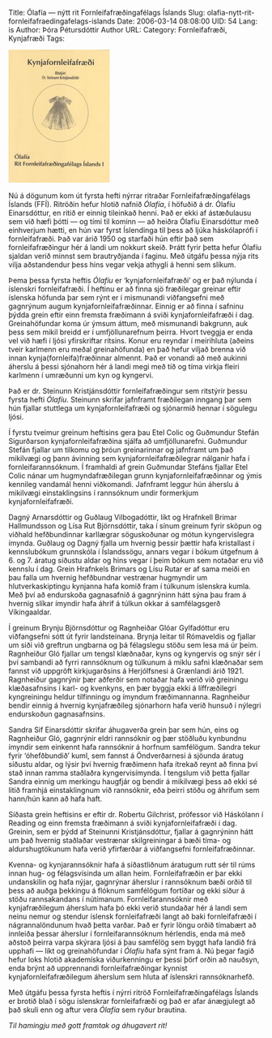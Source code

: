 Title: Ólafía — nýtt rit Fornleifafræðingafélags Íslands
Slug: olafia-nytt-rit-fornleifafraedingafelags-islands
Date: 2006-03-14 08:08:00
UID: 54
Lang: is
Author: Þóra Pétursdóttir
Author URL: 
Category: Fornleifafræði, Kynjafræði
Tags: 

![Fornleifakynjafræði - kápa](102.jpg)

Nú á dögunum kom út fyrsta hefti nýrrar ritraðar Fornleifafræðingafélags Íslands (FFÍ). Ritröðin hefur hlotið nafnið _Ólafía_, í höfuðið á dr. Ólafíu Einarsdóttur, en ritið er einnig tileinkað henni.  Það er ekki af ástæðulausu sem við hæfi þótti — og tími til kominn — að heiðra Ólafíu Einarsdóttur með einhverjum hætti, en hún var fyrst Íslendinga til þess að ljúka háskólaprófi í fornleifafræði.  Það var árið 1950 og starfaði hún eftir það sem fornleifafræðingur hér á landi um nokkurt skeið.  Þrátt fyrir þetta hefur Ólafíu sjaldan verið minnst sem brautryðjanda í faginu.  Með útgáfu þessa nýja rits vilja aðstandendur þess hins vegar vekja athygli á henni sem slíkum.

Þema þessa fyrsta heftis _Ólafíu_ er ‘kynjafornleifafræði’ og er það nýlunda í íslenskri fornleifafræði.  Í heftinu er að finna sjö fræðilegar greinar eftir íslenska höfunda þar sem rýnt er í mismunandi viðfangsefni með gagnrýnum augum kynjafornleifafræðinnar. Einnig er að finna í safninu þýdda grein eftir einn fremsta fræðimann á sviði kynjafornleifafræði í dag.  Greinahöfundar koma úr ýmsum áttum, með mismunandi bakgrunn, auk þess sem mikil breidd er í umfjöllunarefnum þeirra.  Hvort tveggja er enda vel við hæfi í ljósi yfirskriftar ritsins.  Konur eru reyndar í meirihluta (aðeins tveir karlmenn eru meðal greinahöfunda) en það hefur viljað brenna við innan kynja(fornleifa)fræðinnar almennt.  Það er vonandi að með aukinni áherslu á þessi sjónahorn hér á landi megi með tíð og tíma virkja fleiri karlmenn í umræðunni um kyn og kyngervi.

Það er dr. Steinunn Kristjánsdóttir fornleifafræðingur sem ritstýrir þessu fyrsta hefti _Ólafíu_.  Steinunn skrifar jafnframt fræðilegan inngang þar sem hún fjallar stuttlega um kynjafornleifafræði og sjónarmið hennar í sögulegu ljósi.

Í fyrstu tveimur greinum heftisins gera þau Etel Colic og Guðmundur Stefán Sigurðarson kynjafornleifafræðina sjálfa að umfjöllunarefni.  Guðmundur Stefán fjallar um tilkomu og þróun greinarinnar og jafnframt um það mikilvægi og þann ávinning sem kynjafornleifafræðilegrar nálganir hafa í fornleifarannsóknum.  Í framhaldi af grein Guðmundar Stefáns fjallar Etel Colic nánar um hugmyndafræðilegan grunn kynjafornleifafræðinnar og ýmis kennileg vandamál henni viðkomandi.  Jafnframt leggur hún áherslu á mikilvægi einstaklingsins í rannsóknum undir formerkjum kynjafornleifafræði.

Dagný Arnarsdóttir og Guðlaug Vilbogadóttir, líkt og Hrafnkell Brimar Hallmundsson og Lísa Rut Björnsdóttir, taka í sínum greinum fyrir sköpun og viðhald hefðbundinnar karllægrar söguskoðunar og mótun kyngervislegra ímynda.  Guðlaug og Dagný fjalla um hvernig þessir þættir hafa kristallast í kennslubókum grunnskóla í Íslandssögu, annars vegar í bókum útgefnum á 6. og 7. áratug síðustu aldar og hins vegar í þeim bókum sem notaðar eru við kennslu í dag.  Grein Hrafnkels Brimars og Lísu Rutar er af sama meiði en þau falla um hvernig hefðbundnar vestrænar hugmyndir um hlutverkaskiptingu kynjanna hafa komið fram í túlkunum íslenskra kumla.  Með því að endurskoða gagnasafnið á gagnrýninn hátt sýna þau fram á hvernig slíkar ímyndir hafa áhrif á túlkun okkar á samfélagsgerð Víkingaaldar.

Í greinum Brynju Björnsdóttur og Ragnheiðar Glóar Gylfadóttur eru viðfangsefni sótt út fyrir landsteinana.  Brynja leitar til Rómaveldis og fjallar um siði við greftrun ungbarna og þá félagslegu stöðu sem lesa má úr þeim.  Ragnheiður Gló fjallar um tengsl klæðnaðar, kyns og kyngervis og snýr sér í því sambandi að fyrri rannsóknum og túlkunum á miklu safni klæðnaðar sem fannst við uppgröft kirkjugarðsins á Herjólfsnesi á Grænlandi árið 1921. Ragnheiður gagnrýnir þær aðferðir sem notaðar hafa verið við greiningu klæðasafnsins í karl- og kvenkyns, en þær byggja ekki á líffræðilegri kyngreiningu heldur tilfinningu og ímyndum fræðimannanna.  Ragnheiður bendir einnig á hvernig kynjafræðileg sjónarhorn hafa verið hunsuð í nýlegri endurskoðun gagnasafnsins.

Sandra Sif Einarsdóttir skrifar áhugaverða grein þar sem hún, eins og Ragnheiður Gló, gagnrýnir eldri rannsóknir og þær stöðluðu kynbundnu ímyndir sem einkennt hafa rannsóknir á horfnum samfélögum.  Sandra tekur fyrir ‘óhefðbundið’ kuml, sem fannst á Öndverðarnesi á sjöunda áratug síðustu aldar, og lýsir því hvernig fræðimenn hafa ítrekað reynt að finna því stað innan ramma staðlaðra kyngervisímynda.  Í tengslum við þetta fjallar Sandra einnig um merkingu haugfjár og bendir á mikilvægi þess að ekki sé litið framhjá einstaklingnum við rannsóknir, eða þeirri stöðu og áhrifum sem hann/hún kann að hafa haft.

Síðasta grein heftisins er eftir dr. Robertu Gilchrist, prófessor við Háskólann í Reading og einn fremsta fræðimann á sviði kynjafornleifafræði í dag.  Greinin, sem er þýdd af Steinunni Kristjánsdóttur, fjallar á gagnrýninn hátt um það hvernig staðlaðar vestrænar skilgreiningar á bæði tíma- og aldurshugtökunum hafa verið yfirfærðar á viðfangsefni fornleifafræðinnar.  

Kvenna- og kynjarannsóknir hafa á síðastliðnum áratugum rutt sér til rúms innan hug- og félagsvísinda um allan heim.  Fornleifafræðin er þar ekki undanskilin og hafa nýjar, gagnrýnar áherslur í rannsóknum bæði orðið til þess að auðga þekkingu á flóknum samfélögum fortíðar og ekki síður á stöðu rannsakandans í nútímanum.  Fornleifarannsóknir með kynjafræðilegum áherslum hafa þó ekki verið stundaðar hér á landi sem neinu nemur og stendur íslensk fornleifafræði langt að baki fornleifafræði í nágrannalöndunum hvað þetta varðar.  Það er fyrir löngu orðið tímabært að innleiða þessar áherslur í fornleifarannsóknum hérlendis, enda má með aðstoð þeirra varpa skýrara ljósi á þau samfélög sem byggt hafa landið frá upphafi — líkt og greinahöfundar í _Ólafíu_ hafa sýnt fram á.  Nú þegar fagið hefur loks hlotið akademíska viðurkenningu er þessi þörf orðin að nauðsyn, enda brýnt að upprennandi fornleifafræðingar kynnist kynjafornleifafræðilegum áherslum sem hluta af íslenskri rannsóknarhefð.

Með útgáfu þessa fyrsta heftis í nýrri ritröð Fornleifafræðingafélags Íslands er brotið blað í sögu íslenskrar fornleifafræði og það er afar ánægjulegt að það skuli enn og aftur vera _Ólafía_ sem ryður brautina. 

_Til hamingju með gott framtak og áhugavert rit!_


